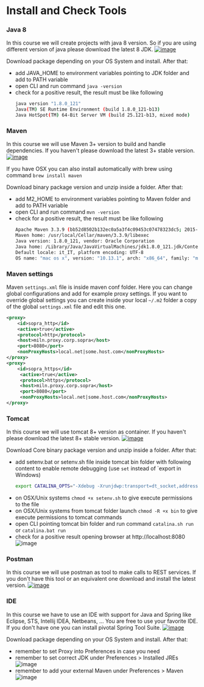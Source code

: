 # Install and Check Tools

### Java 8
In this course we will create projects with java 8 version. So if you are using different version of java please download the latest 8 JDK. 
[![image](http://www.oracle.com//ocom/groups/public/@ocom/documents/digitalasset/1612430.png)](http://www.oracle.com/technetwork/java/javase/downloads/jdk8-downloads-2133151.html)

Download package depending on your OS System and install. After that:
  - add JAVA_HOME to environment variables pointing to JDK folder and add to PATH variable
  - open CLI and run command `java -version`
  - check for a positive result, the result must be like following
    ```bash
    java version "1.8.0_121"
    Java(TM) SE Runtime Environment (build 1.8.0_121-b13)
    Java HotSpot(TM) 64-Bit Server VM (build 25.121-b13, mixed mode)
    ```

### Maven
In this course we will use Maven 3+ version to build and handle dependencies. If you haven't please download the latest 3+ stable version.
[![image](http://www.oracle.com//ocom/groups/public/@ocom/documents/digitalasset/1612430.png)](https://maven.apache.org/download.cgi)

If you have OSX you can also install automatically with brew using command `brew install maven`

Download binary package version and unzip inside a folder. After that:
  - add M2_HOME to environment variables pointing to Maven folder and add to PATH variable
  - open CLI and run command `mvn -version`
  - check for a positive result, the result must be like following
    ```bash
    Apache Maven 3.3.9 (bb52d8502b132ec0a5a3f4c09453c07478323dc5; 2015-11-10T17:41:47+01:00)
    Maven home: /usr/local/Cellar/maven/3.3.9/libexec
    Java version: 1.8.0_121, vendor: Oracle Corporation
    Java home: /Library/Java/JavaVirtualMachines/jdk1.8.0_121.jdk/Contents/Home/jre
    Default locale: it_IT, platform encoding: UTF-8
    OS name: "mac os x", version: "10.13.1", arch: "x86_64", family: "mac"
    ```
### Maven settings
Maven `settings.xml` file is inside maven conf folder. Here you can change global configurations and add for example proxy settings. If you want to override global settings you can create inside your local `~/.m2` folder a copy of the global `settings.xml` file and edit this one. 
```xml
<proxy>
    <id>sopra_http</id>
    <active>true</active>
    <protocol>http</protocol>
    <host>miln.proxy.corp.sopra</host>
    <port>8080</port>
    <nonProxyHosts>local.net|some.host.com</nonProxyHosts>
</proxy>
<proxy>
    <id>sopra_https</id>
     <active>true</active>
     <protocol>https</protocol>
     <host>miln.proxy.corp.sopra</host>
     <port>8080</port>
     <nonProxyHosts>local.net|some.host.com</nonProxyHosts>
</proxy>
```
### Tomcat
In this course we will use tomcat 8+ version as container. If you haven't please download the latest 8+ stable version.
[![image](http://www.oracle.com//ocom/groups/public/@ocom/documents/digitalasset/1612430.png)](https://tomcat.apache.org/download-80.cgi)

Download Core binary package version and unzip inside a folder. After that:
  - add setenv.bat or setenv.sh file inside tomcat bin folder with following content to enable remote debugging (use `set` instead of `export in Windows)
    ```sh
    export CATALINA_OPTS="-Xdebug -Xrunjdwp:transport=dt_socket,address=8000,server=y,suspend=n"
    ````
  - on OSX/Unix systems `chmod +x setenv.sh` to give execute permissions to the file  
  - on OSX/Unix systems from tomcat folder launch `chmod -R +x bin` to give execute permissions to tomcat commands
  - open CLI pointing tomcat bin folder and run command `catalina.sh run` or `catalina.bat run`
  - check for a positive result opening browser at http://localhost:8080
    ![image](https://assets.digitalocean.com/articles/tomcat8_1604/splashscreen.png)

    
### Postman
In this course we will use postman as tool to make calls to REST services. If you don't have this tool or an equivalent one download and install the latest version.
[![image](http://www.oracle.com//ocom/groups/public/@ocom/documents/digitalasset/1612430.png)](https://www.getpostman.com/)


### IDE
In this course we have to use an IDE with support for Java and Spring like Eclipse, STS, Intellij IDEA, Netbeans, ... You are free to use your favorite IDE.
If you don't have one you can install pivotal Spring Tool Suite.
[![image](http://www.oracle.com//ocom/groups/public/@ocom/documents/digitalasset/1612430.png)](https://spring.io/tools)

Download package depending on your OS System and install. After that:
  - remember to set Proxy into Preferences in case you need
  - remember to set correct JDK under Preferences > Installed JREs
  ![image](configurejavaeclipse.jpg)
  - remember to add your external Maven under Preferences > Maven
  ![image](configuremvneclipse.jpg)
